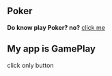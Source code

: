 ## Poker
**Do know play Poker? no?**
[click me](https://www.youtube.com/watch?v=CpSewSHZhmo)
## My app is GamePlay
click only button 
